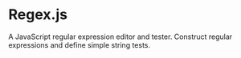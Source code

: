 Regex.js
========

A JavaScript regular expression editor and tester. Construct regular expressions and define simple string tests.

